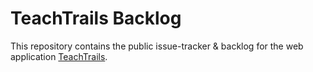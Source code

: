 # TeachTrails Backlog

This repository contains the public issue-tracker & backlog for the web application [TeachTrails](https://app.teachtrails.com). 

